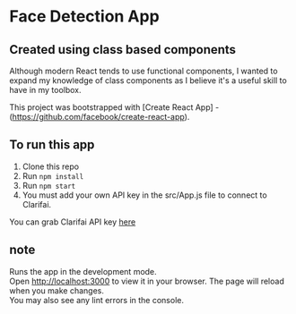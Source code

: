 # Face Detection App

## Created using class based components
Although modern React tends to use functional components, I wanted to expand my knowledge of class components as I believe it's a useful skill to have in my toolbox.


This project was bootstrapped with [Create React App] - (https://github.com/facebook/create-react-app).

## To run this app

1. Clone this repo
2. Run `npm install`
3. Run `npm start`
4. You must add your own API key in the src/App.js file to connect to Clarifai.

You can grab Clarifai API key [here](https://www.clarifai.com/)




## note
Runs the app in the development mode.\
Open [http://localhost:3000](http://localhost:3000) to view it in your browser.
The page will reload when you make changes.\
You may also see any lint errors in the console.
